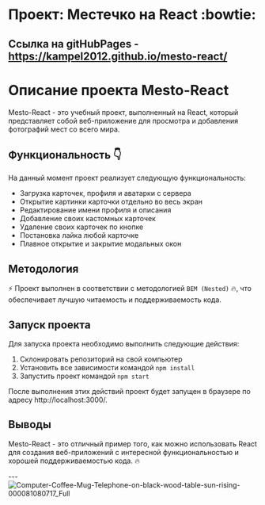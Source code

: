 # Проект: Местечко на React :bowtie:

## Ссылка на gitHubPages - https://kampel2012.github.io/mesto-react/

# Описание проекта Mesto-React

Mesto-React - это учебный проект, выполненный на React, который представляет собой веб-приложение для просмотра и добавления фотографий мест со всего мира.

## Функциональность :point_down:

На данный момент проект реализует следующую функциональность:

- Загрузка карточек, профиля и аватарки с сервера
- Открытие картинки карточки отдельно во весь экран
- Редактирование имени профиля и описания
- Добавление своих кастомных карточек
- Удаление своих карточек по кнопке
- Постановка лайка любой карточке
- Плавное открытие и закрытие модальных окон

## Методология

:zap: Проект выполнен в соответствии с методологией `BEM (Nested)` :fire:, что обеспечивает лучшую читаемость и поддерживаемость кода.

## Запуск проекта

Для запуска проекта необходимо выполнить следующие действия:

1. Склонировать репозиторий на свой компьютер
2. Установить все зависимости командой `npm install`
3. Запустить проект командой `npm start`

После выполнения этих действий проект будет запущен в браузере по адресу http://localhost:3000/.

## Выводы

Mesto-React - это отличный пример того, как можно использовать React для создания веб-приложений с интересной функциональностью и хорошей поддерживаемостью кода. :fire:



---![Computer-Coffee-Mug-Telephone-on-black-wood-table-sun-rising-000081080717_Full](https://user-images.githubusercontent.com/117913798/232799233-cdac15c3-a8ef-4f94-8843-5a9af24c9ae4.jpg)



